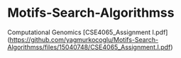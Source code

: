 # Motifs-Search-Algorithmss
Computational Genomics 
[CSE4065_Assignment I.pdf]
(https://github.com/yagmurkocoglu/Motifs-Search-Algorithmss/files/15040748/CSE4065_Assignment.I.pdf)
